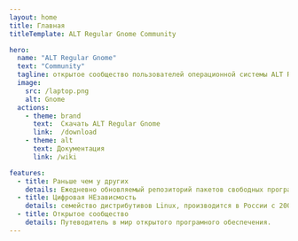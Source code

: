 ```yaml
---
layout: home
title: Главная
titleTemplate: ALT Regular Gnome Community

hero:
  name: "ALT Regular Gnome"
  text: "Community"
  tagline: открытое сообщество пользователей операционной системы ALT Regular Gnome
  image:
    src: /laptop.png
    alt: Gnome
  actions:
    - theme: brand
      text:  Cкачать ALT Regular Gnome
      link:  /download
    - theme: alt
      text: Документация
      link: /wiki

features:
  - title: Раньше чем у других
    details: Eжедневно обновляемый репозиторий пакетов свободных программ Sisyphus
  - title: Цифровая НЕзависмость
    details: семейство дистрибутивов Linux, производится в России с 2000 года.
  - title: Открытое сообщество
    details: Путеводитель в мир открытого програмного обеспечения.
---
```


<script setup>
import {
  VPTeamPage,
  VPTeamPageTitle,
  VPTeamMembers,
  VPHomeSponsors,
  VPSponsors
} from 'vitepress/theme'
import { members } from '../_data/team'
import { sponsors } from '../_data/sponsors'
</script>

<VPTeamPage>
  <VPTeamPageTitle>
    <template #title>
      Участники
    </template>
  </VPTeamPageTitle>
  <VPTeamMembers
    :members="members"
  />
</VPTeamPage>

<VPHomeSponsors
    v-if="sponsors"
    message="Данный сервис является Open-Source проектом и его поддержка и развитие зависит только от нашей совместной активности."
    :data="sponsors"
  />